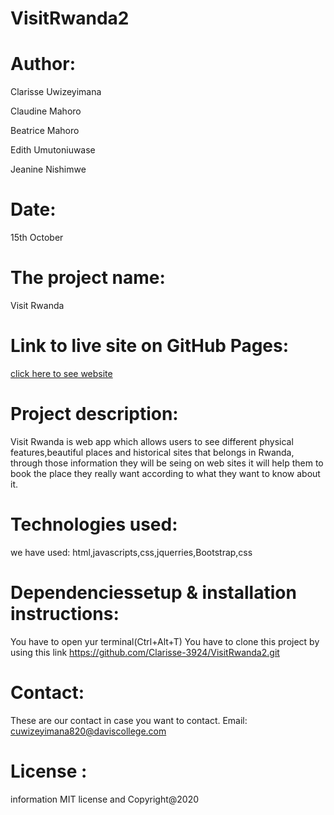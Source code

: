 # VisitRwanda2
# Author:
Clarisse Uwizeyimana

Claudine Mahoro

Beatrice Mahoro

Edith Umutoniuwase

Jeanine Nishimwe

# Date: 
15th October

# The project name:
Visit Rwanda

# Link to live site on GitHub Pages:

[click here to see website](clarisse-3924.github.io/visitrwanda2/)

# Project description:
Visit Rwanda is web app which allows users to see different physical features,beautiful places  and historical sites that belongs in Rwanda, through those information they will be seing on web sites it will help them to book the place they really want according to what they want to know about it.

# Technologies used: 
we have used: html,javascripts,css,jquerries,Bootstrap,css

# Dependenciessetup & installation instructions: 
You have to open yur terminal(Ctrl+Alt+T) You have to clone this project by using this link https://github.com/Clarisse-3924/VisitRwanda2.git

# Contact:
 These are our  contact in case you want to contact. Email: cuwizeyimana820@daviscollege.com

# License :
information MIT license and  Copyright@2020
